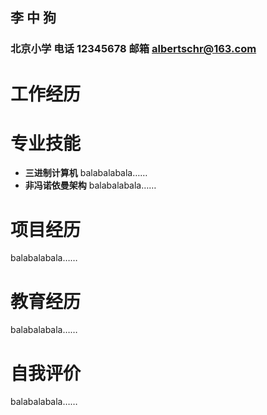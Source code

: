 ## 李 中 狗
### 北京小学 **电话** 12345678 **邮箱** albertschr@163.com

# 工作经历
# 专业技能

- **三进制计算机**
balabalabala……
- **非冯诺依曼架构**
balabalabala……

# 项目经历

balabalabala……

# 教育经历

balabalabala……

# 自我评价

balabalabala……

